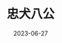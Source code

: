 ---
layout: page
title: 忠犬八公
description: >
category: 电影
img: assets/img/movie/2023/zhong_quan_ba_gong_zhong_guo.webp
star: 4
date: 2023-06-27
---